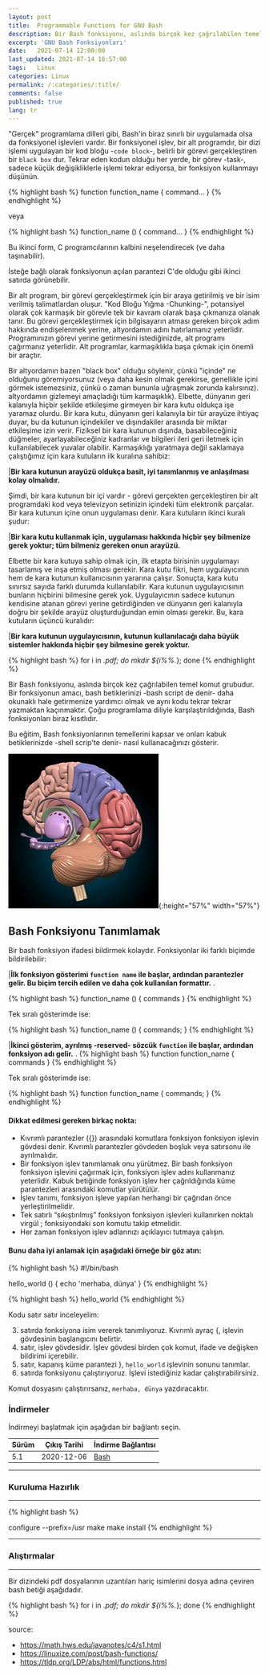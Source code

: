 ```yaml
---
layout: post
title:  Programmable Functions for GNU Bash
description: Bir Bash fonksiyonu, aslında birçok kez çağrılabilen temel komut grubudur.
excerpt: 'GNU Bash Fonksiyonları'
date:   2021-07-14 12:00:00
last_updated: 2021-07-14 18:57:00
tags:   Linux
categories: Linux
permalink: /:categories/:title/
comments: false
published: true
lang: tr
---
```


"Gerçek" programlama dilleri gibi, Bash'in biraz sınırlı bir uygulamada olsa da fonksiyonel işlevleri vardır. Bir fonksiyonel işlev, bir alt programdır, bir dizi işlemi uygulayan bir kod bloğu -``code block``-, belirli bir görevi gerçekleştiren bir ``black box`` dur. Tekrar eden kodun olduğu her yerde, bir görev -task-, sadece küçük değişikliklerle işlemi tekrar ediyorsa, bir fonksiyon kullanmayı düşünün. 

{% highlight bash %}
function function_name {
command...
}
{% endhighlight %}

veya

{% highlight bash %}
function_name () {
command...
} 
{% endhighlight %}

Bu ikinci form, C programcılarının kalbini neşelendirecek (ve daha taşınabilir).

İsteğe bağlı olarak fonksiyonun açılan parantezi C'de olduğu gibi ikinci satırda görünebilir. 

Bir alt program, bir görevi gerçekleştirmek için bir araya getirilmiş ve bir isim verilmiş talimatlardan oluşur. "Kod Bloğu Yığma -Chunking-", potansiyel olarak çok karmaşık bir görevle tek bir kavram olarak başa çıkmanıza olanak tanır. Bu görevi gerçekleştirmek için bilgisayarın atması gereken birçok adım hakkında endişelenmek yerine, altyordamın adını hatırlamanız yeterlidir. Programınızın görevi yerine getirmesini istediğinizde, alt programı çağırmanız yeterlidir. Alt programlar, karmaşıklıkla başa çıkmak için önemli bir araçtır.

Bir altyordamın bazen "black box" olduğu söylenir, çünkü "içinde" ne olduğunu göremiyorsunuz (veya daha kesin olmak gerekirse, genellikle içini görmek istemezsiniz, çünkü o zaman bununla uğraşmak zorunda kalırsınız). altyordamın gizlemeyi amaçladığı tüm karmaşıklık). Elbette, dünyanın geri kalanıyla hiçbir şekilde etkileşime girmeyen bir kara kutu oldukça işe yaramaz olurdu. Bir kara kutu, dünyanın geri kalanıyla bir tür arayüze ihtiyaç duyar, bu da kutunun içindekiler ve dışındakiler arasında bir miktar etkileşime izin verir. Fiziksel bir kara kutunun dışında, basabileceğiniz düğmeler, ayarlayabileceğiniz kadranlar ve bilgileri ileri geri iletmek için kullanılabilecek yuvalar olabilir. Karmaşıklığı yaratmaya değil saklamaya çalıştığımız için kara kutuların ilk kuralına sahibiz:

|**Bir kara kutunun arayüzü oldukça basit, iyi tanımlanmış ve anlaşılması kolay olmalıdır.** 

Şimdi, bir kara kutunun bir içi vardır - görevi gerçekten gerçekleştiren bir alt programdaki kod veya televizyon setinizin içindeki tüm elektronik parçalar. Bir kara kutunun içine onun uygulaması denir. Kara kutuların ikinci kuralı şudur: 

|**Bir kara kutu kullanmak için, uygulaması hakkında hiçbir şey bilmenize gerek yoktur; tüm bilmeniz gereken onun arayüzü.**

Elbette bir kara kutuya sahip olmak için, ilk etapta birisinin uygulamayı tasarlamış ve inşa etmiş olması gerekir. Kara kutu fikri, hem uygulayıcının hem de kara kutunun kullanıcısının yararına çalışır. Sonuçta, kara kutu sınırsız sayıda farklı durumda kullanılabilir. Kara kutunun uygulayıcısının bunların hiçbirini bilmesine gerek yok. Uygulayıcının sadece kutunun kendisine atanan görevi yerine getirdiğinden ve dünyanın geri kalanıyla doğru bir şekilde arayüz oluşturduğundan emin olması gerekir. Bu, kara kutuların üçüncü kuralıdır: 

|**Bir kara kutunun uygulayıcısının, kutunun kullanılacağı daha büyük sistemler hakkında hiçbir şey bilmesine gerek yoktur.** 

{% highlight bash %}
for i in *.pdf; do
mkdir ${i%%.*};
done
{% endhighlight %}

Bir Bash fonksiyonu, aslında birçok kez çağrılabilen temel komut grubudur. Bir fonksiyonun amacı, bash betiklerinizi -bash script de denir- daha okunaklı hale getirmenize yardımcı olmak ve aynı kodu tekrar tekrar yazmaktan kaçınmaktır. Çoğu programlama diliyle karşılaştırıldığında, Bash fonksiyonları biraz kısıtlıdır.

Bu eğitim, Bash fonksiyonlarının temellerini kapsar ve onları kabuk betiklerinizde -shell scrip'te denir- nasıl kullanacağınızı gösterir.

![Bash Functions](/images/bash/Brain.jpg "Brain"){:height="57%" width="57%"}

## Bash Fonksiyonu Tanımlamak 

Bir bash fonksiyon ifadesi bildirmek kolaydır. Fonksiyonlar iki farklı biçimde bildirilebilir:

|**İlk fonksiyon gösterimi ``function name``  ile başlar, ardından parantezler gelir. Bu biçim tercih edilen ve daha çok kullanılan formattır.** 
.

{% highlight bash %}
function_name () {
  commands
}
{% endhighlight %}

Tek sıralı gösterimde ise:

{% highlight bash %}
function_name () { commands; }
{% endhighlight %}

|**İkinci gösterim, ayrılmış -reserved- sözcük ``function`` ile başlar, ardından fonksiyon adı gelir.** 
.
{% highlight bash %}
function function_name {
  commands
}
{% endhighlight %}

Tek sıralı gösterimde ise:

{% highlight bash %}
function function_name { commands; }
{% endhighlight %}

#### Dikkat edilmesi gereken birkaç nokta:

- Kıvrımlı parantezler ({}) arasındaki komutlara fonksiyon fonksiyon işlevin gövdesi denir. Kıvrımlı parantezler gövdeden boşluk veya satırsonu ile ayrılmalıdır.
- Bir fonksiyon işlev tanımlamak onu yürütmez. Bir bash fonksiyon fonksiyon işlevini çağırmak için, fonksiyon işlev adını kullanmanız yeterlidir. Kabuk betiğinde fonksiyon işlev her çağrıldığında küme parantezleri arasındaki komutlar yürütülür.
- İşlev tanımı, fonksiyon işleve yapılan herhangi bir çağrıdan önce yerleştirilmelidir.
- Tek satırlı “sıkıştırılmış” fonksiyon fonksiyon işlevleri kullanırken noktalı virgül ; fonksiyondaki son komutu takip etmelidir.
- Her zaman fonksiyon işlev adlarınızı açıklayıcı tutmaya çalışın.

#### Bunu daha iyi anlamak için aşağıdaki örneğe bir göz atın: 

{% highlight bash %}
#!/bin/bash

hello_world () {
   echo 'merhaba, dünya'
}
{% endhighlight %}

{% highlight bash %}
hello_world
{% endhighlight %}

Kodu satır satır inceleyelim:

3. satırda fonksiyona isim vererek tanımlıyoruz. Kıvrımlı ayraç {, işlevin gövdesinin başlangıcını belirtir.
4. satır, işlev gövdesidir. İşlev gövdesi birden çok komut, ifade ve değişken bildirimi içerebilir.
5. satır, kapanış küme parantezi }, ``hello_world`` işlevinin sonunu tanımlar.
7. satırda fonksiyonu çalıştırıyoruz. İşlevi istediğiniz kadar çalıştırabilirsiniz.

Komut dosyasını çalıştırırsanız, ``merhaba, dünya`` yazdıracaktır. 

### **İndirmeler**


İndirmeyi başlatmak için aşağıdan bir bağlantı seçin. 

| Sürüm        | Çıkış Tarihi | İndirme Bağlantısı                                                               |
|--------------|--------------|----------------------------------------------------------------------------------|
| 5.1 | 2020-12-06   | [Bash](http://git.savannah.gnu.org/cgit/bash.git/snapshot/bash-5.1.tar.gz)   |

***

### **Kuruluma Hazırlık**

***

{% highlight bash %}

configure --prefix=/usr
make
make install
{% endhighlight %}

 
***

### **Alıştırmalar**

***
Bir dizindeki pdf dosyalarının uzantıları hariç isimlerini dosya adına çeviren bash betiği aşağıdadır.

{% highlight bash %}
for i in *.pdf; do
mkdir ${i%%.*}; done
{% endhighlight %}

source:
- https://math.hws.edu/javanotes/c4/s1.html
- https://linuxize.com/post/bash-functions/
- https://tldp.org/LDP/abs/html/functions.html
